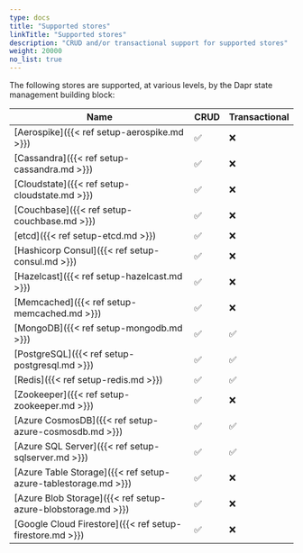 ```yaml
---
type: docs
title: "Supported stores"
linkTitle: "Supported stores"
description: "CRUD and/or transactional support for supported stores"
weight: 20000
no_list: true
---
```


The following stores are supported, at various levels, by the Dapr state management building block:

| Name                                                           | CRUD | Transactional |
|----------------------------------------------------------------|------|---------------|
| [Aerospike]({{< ref setup-aerospike.md >}})                    | ✅  | ❌            |
| [Cassandra]({{< ref setup-cassandra.md >}})                    | ✅  | ❌            |
| [Cloudstate]({{< ref setup-cloudstate.md >}})                  | ✅  | ❌            |
| [Couchbase]({{< ref setup-couchbase.md >}})                    | ✅  | ❌            |
| [etcd]({{< ref setup-etcd.md >}})                              | ✅  | ❌            |
| [Hashicorp Consul]({{< ref setup-consul.md >}})                | ✅  | ❌            |
| [Hazelcast]({{< ref setup-hazelcast.md >}})                    | ✅  | ❌            |
| [Memcached]({{< ref setup-memcached.md >}})                    | ✅  | ❌            |
| [MongoDB]({{< ref setup-mongodb.md >}})                        | ✅  | ✅            |
| [PostgreSQL]({{< ref setup-postgresql.md >}})                  | ✅  | ✅            |
| [Redis]({{< ref setup-redis.md >}})                            | ✅  | ✅            |
| [Zookeeper]({{< ref setup-zookeeper.md >}})                    | ✅  | ❌            |
| [Azure CosmosDB]({{< ref setup-azure-cosmosdb.md >}})          | ✅  | ✅            |
| [Azure SQL Server]({{< ref setup-sqlserver.md >}})             | ✅  | ✅            |
| [Azure Table Storage]({{< ref setup-azure-tablestorage.md >}}) | ✅  | ❌            |
| [Azure Blob Storage]({{< ref setup-azure-blobstorage.md >}})   | ✅  | ❌            |
| [Google Cloud Firestore]({{< ref setup-firestore.md >}})       | ✅  | ❌            |

